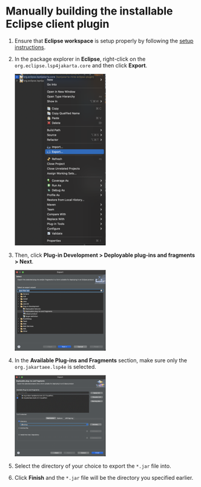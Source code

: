 # Manually building the installable Eclipse client plugin

1. Ensure that **Eclipse workspace** is setup properly by following the [setup instructions](docs/BUILDING.md).

2. In the package explorer in **Eclipse**, right-click on the `org.eclipse.lsp4jakarta.core` and then click **Export**.

    <img src="/docs/images/img1.png" alt="Exporting" style="height: 50%; width:50%;"/>

3. Then, click **Plug-in Development > Deployable plug-ins and fragments > Next**. 

    <img src="/docs/images/img2.png" alt="Exporting" style="height: 50%; width:50%;"/>

4. In the **Available Plug-ins and Fragments** section, make sure only the `org.jakartaee.lsp4e` is selected. 

    <img src="docs//images/img3.png" alt="Exporting" style="height: 50%; width:50%;"/>

5. Select the directory of your choice to export the `*.jar` file into. 

6. Click **Finish** and the `*.jar` file will be the directory you specified earlier.
